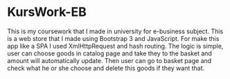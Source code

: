 # KursWork-EB
This is my coursework that I made in university for e-business subject. This is a web store that I made using Bootstrap 3 and JavaScript. For make this app like a SPA I used XmlHttpRequest and hash routing. The logic is simple, user can choose goods in catalog page and take they to the basket and amount will automatically update. Then user can go to basket page and check what he or she choose and delete this goods if they want that.

